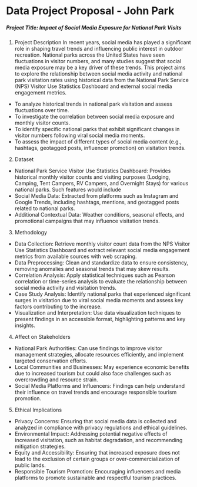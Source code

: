 # Data Project Proposal - John Park

##### Project Title: Impact of Social Media Exposure for National Park Visits

1. Project Description
In recent years, social media has played a significant role in shaping travel trends and influencing public interest in outdoor recreation. National parks across the United States have seen fluctuations in visitor numbers, and many studies suggest that social media exposure may be a key driver of these trends. This project aims to explore the relationship between social media activity and national park visitation rates using historical data from the National Park Service (NPS) Visitor Use Statistics Dashboard and external social media engagement metrics.
- To analyze historical trends in national park visitation and assess fluctuations over time.
- To investigate the correlation between social media exposure and monthly visitor counts.
- To identify specific national parks that exhibit significant changes in visitor numbers following viral social media moments.
- To assess the impact of different types of social media content (e.g., hashtags, geotagged posts, influencer promotion) on visitation trends.

2. Dataset
- National Park Service Visitor Use Statistics Dashboard: Provides historical monthly visitor counts and visiting purposes (Lodging, Camping, Tent Campers, RV Campers, and Overnight Stays) for various national parks. Such features would include 
- Social Media Data: Extracted from platforms such as Instagram and Google Trends, including hashtags, mentions, and geotagged posts related to national parks.
- Additional Contextual Data: Weather conditions, seasonal effects, and promotional campaigns that may influence visitation trends.

3. Methodology
- Data Collection: Retrieve monthly visitor count data from the NPS Visitor Use Statistics Dashboard and extract relevant social media engagement metrics from available sources with web scraping.
- Data Preprocessing: Clean and standardize data to ensure consistency, removing anomalies and seasonal trends that may skew results.
- Correlation Analysis: Apply statistical techniques such as Pearson correlation or time-series analysis to evaluate the relationship between social media activity and visitation trends.
- Case Study Analysis: Identify national parks that experienced significant surges in visitation due to viral social media moments and assess key factors contributing to the increase.
- Visualization and Interpretation: Use data visualization techniques to present findings in an accessible format, highlighting patterns and key insights.

4. Affect on Stakeholders
- National Park Authorities: Can use findings to improve visitor management strategies, allocate resources efficiently, and implement targeted conservation efforts.
- Local Communities and Businesses: May experience economic benefits due to increased tourism but could also face challenges such as overcrowding and resource strain.
- Social Media Platforms and Influencers: Findings can help understand their influence on travel trends and encourage responsible tourism promotion.

5. Ethical Implications
- Privacy Concerns: Ensuring that social media data is collected and analyzed in compliance with privacy regulations and ethical guidelines.
- Environmental Impact: Addressing potential negative effects of increased visitation, such as habitat degradation, and recommending mitigation strategies.
- Equity and Accessibility: Ensuring that increased exposure does not lead to the exclusion of certain groups or over-commercialization of public lands.
- Responsible Tourism Promotion: Encouraging influencers and media platforms to promote sustainable and respectful tourism practices.
